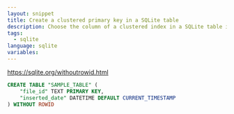 ```yaml
---
layout: snippet
title: Create a clustered primary key in a SQLite table
description: Choose the column of a clustered index in a SQLite table instead of using the in-built rowid
tags:
  - sqlite
language: sqlite
variables:
---
```


<https://sqlite.org/withoutrowid.html>

```sql
CREATE TABLE "SAMPLE_TABLE" (
    "file_id" TEXT PRIMARY KEY,
    "inserted_date" DATETIME DEFAULT CURRENT_TIMESTAMP
) WITHOUT ROWID
```